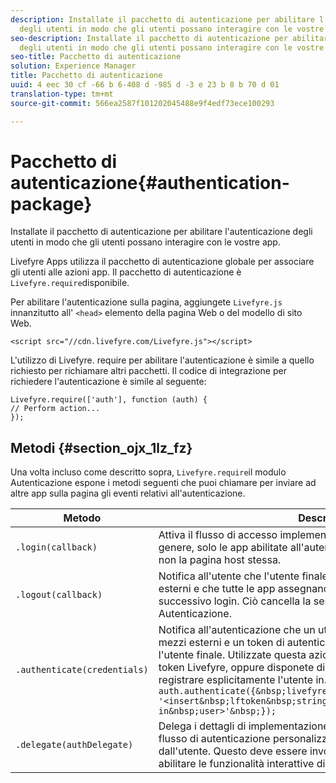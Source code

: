 ```yaml
---
description: Installate il pacchetto di autenticazione per abilitare l'autenticazione
  degli utenti in modo che gli utenti possano interagire con le vostre app.
seo-description: Installate il pacchetto di autenticazione per abilitare l'autenticazione
  degli utenti in modo che gli utenti possano interagire con le vostre app.
seo-title: Pacchetto di autenticazione
solution: Experience Manager
title: Pacchetto di autenticazione
uuid: 4 eec 30 cf -66 b 6-408 d -985 d -3 e 23 b 8 b 70 d 01
translation-type: tm+mt
source-git-commit: 566ea2587f101202045488e9f4edf73ece100293

---
```



# Pacchetto di autenticazione{#authentication-package}

Installate il pacchetto di autenticazione per abilitare l'autenticazione degli utenti in modo che gli utenti possano interagire con le vostre app.

Livefyre Apps utilizza il pacchetto di autenticazione globale per associare gli utenti alle azioni app. Il pacchetto di autenticazione è `Livefyre.require`disponibile.

Per abilitare l'autenticazione sulla pagina, aggiungete `Livefyre.js` innanzitutto all' `<head>` elemento della pagina Web o del modello di sito Web.

```
<script src="//cdn.livefyre.com/Livefyre.js"></script>
```

L'utilizzo di Livefyre. require per abilitare l'autenticazione è simile a quello richiesto per richiamare altri pacchetti. Il codice di integrazione per richiedere l'autenticazione è simile al seguente:

```
Livefyre.require(['auth'], function (auth) {  
// Perform action... 
});
```

## Metodi {#section_ojx_1lz_fz}

Una volta incluso come descritto sopra, `Livefyre.require`il modulo Autenticazione espone i metodi seguenti che puoi chiamare per inviare ad altre app sulla pagina gli eventi relativi all'autenticazione.

| Metodo | Descrizione |
|--- |--- |
| `.login(callback)` | Attiva il flusso di accesso implementato dall'authdelegate registrato. In genere, solo le app abilitate all'autenticazione chiameranno questa e non la pagina host stessa. |
| `.logout(callback)` | Notifica all'utente che l'utente finale ha disconnesso alcuni mezzi esterni e che tutte le app assegnano il proprio stato di autenticazione al successivo login. Ciò cancella la sessione interna gestita da Autenticazione. |
| `.authenticate(credentials)` | Notifica all'autenticazione che un utente è stato autenticato con alcuni mezzi esterni e un token di autenticazione Livefyre è stato ottenuto per l'utente finale. Utilizzate questa azione se impostate un cookie con il token Livefyre, oppure disponete di un token per l'utente e desiderate registrare esplicitamente l'utente in. Ad esempio: <br>`auth.authenticate({&nbsp;livefyre:&nbsp;`<br>`'<insert&nbsp;lftoken&nbsp;string&nbsp;for&nbsp;newly&nbsp;logged-in&nbsp;user>'&nbsp;});` |
| `.delegate(authDelegate)` | Delega i dettagli di implementazione dell'autenticazione (ad esempio, il flusso di autenticazione personalizzato) a un oggetto definito dall'utente. Questo deve essere invocato dalla pagina ospitante per abilitare le funzionalità interattive di Livefyre Apps. |


